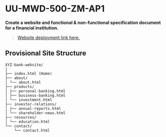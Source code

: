 # UU-MWD-500-ZM-AP1
**Create a website and functional &amp; non-functional specification document for a financial institution.**
> [Website deployment link here.]()

## Provisional Site Structure
```
XYZ-bank-website/
│
├── index.html (Home)
├── about/
│ └── about.html
├── products/
│ ├── personal-banking.html
│ ├── business-banking.html
│ └── investment.html
├── investor-relations/
│ ├── annual-reports.html
│ └── shareholder-news.html
├── resources/
│ └── education.html
└── contact/
    └── contact.html
```